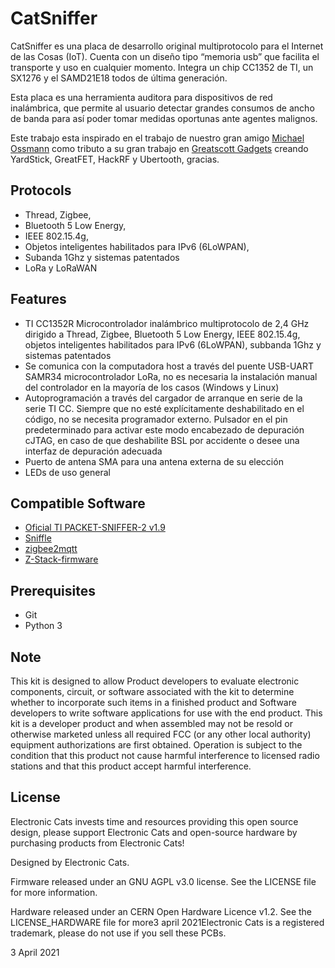 # CatSniffer

CatSniffer es una placa de desarrollo original multiprotocolo para el Internet de las Cosas (IoT). Cuenta con un diseño tipo “memoria usb” que facilita el transporte y uso en cualquier momento. Integra un chip CC1352 de TI, un SX1276 y el SAMD21E18 todos de última generación. 

Esta placa es una herramienta auditora para dispositivos de red inalámbrica, que permite al usuario detectar grandes consumos de ancho de banda para así poder tomar medidas oportunas ante agentes malignos. 

Este trabajo esta inspirado en el trabajo de nuestro gran amigo [Michael Ossmann](https://twitter.com/michaelossmann) como tributo a su gran trabajo en [Greatscott Gadgets](https://greatscottgadgets.com/) creando YardStick, GreatFET, HackRF y Ubertooth, gracias.

## Protocols

- Thread, Zigbee, 
- Bluetooth 5 Low Energy, 
- IEEE 802.15.4g, 
- Objetos inteligentes habilitados para IPv6 (6LoWPAN), 
- Subanda 1Ghz y sistemas patentados
- LoRa y LoRaWAN

## Features

- TI CC1352R Microcontrolador inalámbrico multiprotocolo de 2,4 GHz dirigido a Thread, Zigbee, Bluetooth 5 Low Energy, IEEE 802.15.4g, objetos inteligentes habilitados para IPv6 (6LoWPAN), subbanda 1Ghz y sistemas patentados
- Se comunica con la computadora host a través del puente USB-UART SAMR34 microcontrolador LoRa, no es necesaria la instalación manual del controlador en la mayoría de los casos (Windows y Linux)
- Autoprogramación a través del cargador de arranque en serie de la serie TI CC. Siempre que no esté explícitamente deshabilitado en el código, no se necesita programador externo. Pulsador en el pin predeterminado para activar este modo
encabezado de depuración cJTAG, en caso de que deshabilite BSL por accidente o desee una interfaz de depuración adecuada
- Puerto de antena SMA para una antena externa de su elección
- LEDs de uso general

## Compatible Software

- [Oficial TI PACKET-SNIFFER-2 v1.9](https://www.ti.com/tool/download/PACKET-SNIFFER-2)
- [Sniffle](https://github.com/nccgroup/Sniffle)
- [zigbee2mqtt](https://github.com/Koenkk/zigbee2mqtt)
- [Z-Stack-firmware](https://github.com/Koenkk/Z-Stack-firmware)

## Prerequisites

- Git
- Python 3

## Note
This kit is designed to allow Product developers to evaluate electronic components, circuit, or software associated with the kit to determine whether to incorporate such items in a finished product and Software developers to write software applications for use with the end product. This kit is a developer product and when assembled may not be resold or otherwise marketed unless all required FCC (or any other local authority) equipment authorizations are first obtained. Operation is subject to the condition that this product not cause harmful interference to licensed radio stations and that this product accept harmful interference.

## License

Electronic Cats invests time and resources providing this open source design, please support Electronic Cats and open-source hardware by purchasing products from Electronic Cats!

Designed by Electronic Cats.

Firmware released under an GNU AGPL v3.0 license. See the LICENSE file for more information.

Hardware released under an CERN Open Hardware Licence v1.2. See the LICENSE_HARDWARE file for more3 april 2021Electronic Cats is a registered trademark, please do not use if you sell these PCBs.

3 April 2021
